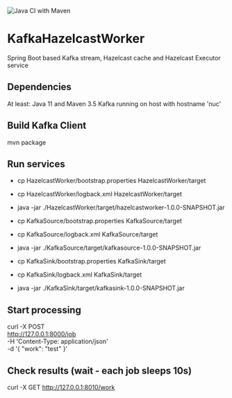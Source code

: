 ![Java CI with Maven](https://github.com/wlanboy/KafkaHazelcastWorker/workflows/Java%20CI%20with%20Maven/badge.svg?branch=master)

# KafkaHazelcastWorker
Spring Boot based Kafka stream, Hazelcast cache and Hazelcast Executor service

## Dependencies
At least: Java 11 and Maven 3.5
Kafka running on host with hostname 'nuc'

## Build Kafka Client
mvn package

## Run services
* cp HazelcastWorker/bootstrap.properties HazelcastWorker/target
* cp HazelcastWorker/logback.xml HazelcastWorker/target
* java -jar ./HazelcastWorker/target/hazelcastworker-1.0.0-SNAPSHOT.jar


* cp KafkaSource/bootstrap.properties KafkaSource/target
* cp KafkaSource/logback.xml KafkaSource/target
* java -jar ./KafkaSource/target/kafkasource-1.0.0-SNAPSHOT.jar


* cp KafkaSink/bootstrap.properties KafkaSink/target
* cp KafkaSink/logback.xml KafkaSink/target
* java -jar ./KafkaSink/target/kafkasink-1.0.0-SNAPSHOT.jar


## Start processing
curl -X POST \
  http://127.0.0.1:8000/job \
  -H 'Content-Type: application/json' \
  -d '{
	"work": "test"
}'

## Check results (wait - each job sleeps 10s)
curl -X GET http://127.0.0.1:8010/work
